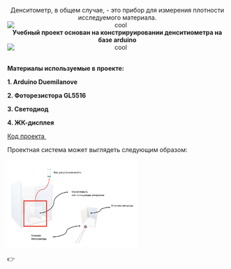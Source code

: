<p style="text-align: center;">Денситометр, в общем случае, - это прибор для измерения плотности исследуемого материала.<br /><img style="display: block; margin-left: auto; margin-right: auto;" src="../tinymce/plugins/emoticons/img/smiley-cool.gif" alt="cool" /><strong>Учебный проект основан на констрируировании денситиометра на базе arduino</strong><img style="display: block; margin-left: auto; margin-right: auto;" src="../tinymce/plugins/emoticons/img/smiley-cool.gif" alt="cool" /></p>
<p><br /><strong>Материалы используемые в проекте:</strong></p>
<p style="text-align: left;"><strong>1. Arduino Duemilanove</strong></p>
<p style="text-align: left;"><strong>2. Фоторезистора GL5516</strong></p>
<p style="text-align: left;"><strong>3. Светодиод</strong></p>
<p style="text-align: left;"><strong>4. ЖК-дисплея</strong></p>
<p><a href="https://github.com/Ig0rSid0r0v/optical_density_measurement/blob/main/Code_arduino.txt">Код проекта&nbsp;</a></p>
<p>Проектная система может выглядеть следующим образом:</p>
<p>
  <img
    class="Box-sc-g0xbh4-0 fzFXnm"
    src="https://github.com/Ig0rSid0r0v/optical_density_measurement/blob/main/%D0%A1%D0%BD%D0%B8%D0%BC%D0%BE%D0%BA%20%D1%8D%D0%BA%D1%80%D0%B0%D0%BD%D0%B0%202025-03-02%20%D0%B2%2019.34.33.png?raw=true"
    alt="Снимок экрана 2025-03-02 в 19.34.33.png"
    data-hpc="true"
    width="300"  
    height="200"
  />
</p>
&#128073;
